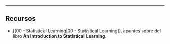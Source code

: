 
---
## Recursos
- [[00 - Statistical Learning|00 - Statistical Learning]], apuntes sobre del libro __An Introduction to Statistical Learning__.